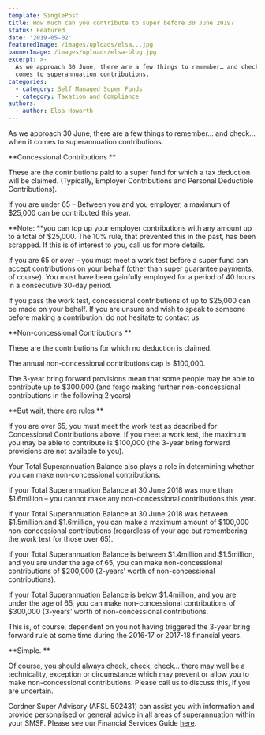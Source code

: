 ```yaml
---
template: SinglePost
title: How much can you contribute to super before 30 June 2019?
status: Featured
date: '2019-05-02'
featuredImage: /images/uploads/elsa...jpg
bannerImage: /images/uploads/elsa-blog.jpg
excerpt: >-
  As we approach 30 June, there are a few things to remember… and check… when it
  comes to superannuation contributions.
categories:
  - category: Self Managed Super Funds
  - category: Taxation and Compliance
authors:
  - author: Elsa Howarth
---
```

As we approach 30 June, there are a few things to remember… and check… when it comes to superannuation contributions.

**Concessional Contributions**

These are the contributions paid to a super fund for which a tax deduction will be claimed. (Typically, Employer Contributions and Personal Deductible Contributions).

If you are under 65 – Between you and you employer, a maximum of $25,000 can be contributed this year. 

**Note: **you can top up your employer contributions with any amount up to a total of $25,000. The 10% rule, that prevented this in the past, has been scrapped. If this is of interest to you, call us for more details.

If you are 65 or over – you must meet a work test before a super fund can accept contributions on your behalf (other than super guarantee payments, of course). You must have been gainfully employed for a period of 40 hours in a consecutive 30-day period. 

If you pass the work test, concessional contributions of up to $25,000 can be made on your behalf. If you are unsure and wish to speak to someone before making a contribution, do not hesitate to contact us.

**Non-concessional Contributions**

These are the contributions for which no deduction is claimed.

The annual non-concessional contributions cap is $100,000.

The 3-year bring forward provisions mean that some people may be able to contribute up to $300,000 (and forgo making further non-concessional contributions in the following 2 years)

**But wait, there are rules**

If you are over 65, you must meet the work test as described for Concessional Contributions above. If you meet a work test, the maximum you may be able to contribute is $100,000 (the 3-year bring forward provisions are not available to you).

Your Total Superannuation Balance also plays a role in determining whether you can make non-concessional contributions.

If your Total Superannuation Balance at 30 June 2018 was more than $1.6million – you cannot make any non-concessional contributions this year.

If your Total Superannuation Balance at 30 June 2018 was between $1.5million and $1.6million, you can make a maximum amount of $100,000 non-concessional contributions (regardless of your age but remembering the work test for those over 65).

If your Total Superannuation Balance is between $1.4million and $1.5million, and you are under the age of 65, you can make non-concessional contributions of $200,000 (2-years’ worth of non-concessional contributions).

If your Total Superannuation Balance is below $1.4million, and you are under the age of 65, you can make non-concessional contributions of $300,000 (3-years’ worth of non-concessional contributions.

This is, of course, dependent on you not having triggered the 3-year bring forward rule at some time during the 2016-17 or 2017-18 financial years.

**Simple.**

Of course, you should always check, check, check… there may well be a technicality, exception or circumstance which may prevent or allow you to make non-concessional contributions. Please call us to discuss this, if you are uncertain.

Cordner Super Advisory (AFSL 502431) can assist you with information and provide personalised or general advice in all areas of superannuation within your SMSF. Please see our Financial Services Guide [here](file:///C:/Users/TraceyPorter/Downloads/CSA-Financial-Services%20Guide-V2.pdf).
